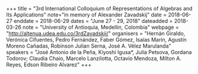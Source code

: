 +++
title = "3rd International Colloquium of Representations of Algebras and Its Applications"
note="in memory of Alexander Zavadskij"
date = 2018-06-27
enddate = 2018-06-29
dates = "June 27 - 29, 2018"
dateadded = 2018-03-26
note = "University of Antioquia, Medellin, Colombia"
webpage = "http://altenua.udea.edu.co/3rdZavadskij/"
organisers = "Hernán Giraldo, Verónica Cifuentes, Pedro Fernández, Faber Gómez, Isaías Marín, Agustín Moreno Cañadas, Robinson Julian Serna, José A. Vélez Marulanda"
speakers = "José Antonio de la Peña, Kiyoshi Igusa*, Julia Petsova, Gordana Todorov; Claudia Chaio, Marcelo Lanzilotta, Octavio Mendoza, Milton A. Reyes, Edson Ribeiro Alvarez"
+++
